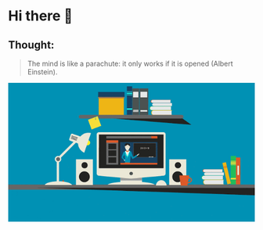 # Hi there 👋

## Thought:
>The  mind is like a parachute: it only works if it is opened (Albert Einstein).

![](https://github.com/Lovux06/Lovux06/blob/master/Lovux06.gif)
